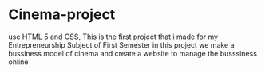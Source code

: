 # Cinema-project
 use HTML 5 and CSS, This is the first project that i made for my Entrepreneurship Subject of First Semester in this project we make a bussiness model of cinema and create a website to manage the busssiness online 
